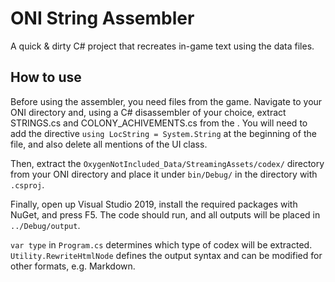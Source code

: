 # ONI String Assembler

A quick & dirty C# project that recreates in-game text using the data files.

## How to use

Before using the assembler, you need files from the game. Navigate to your ONI directory and, using a C# disassembler of your choice, extract STRINGS.cs and COLONY_ACHIVEMENTS.cs from the . You will need to add the directive `using LocString = System.String` at the beginning of the file, and also delete all mentions of the UI class.

Then, extract the `OxygenNotIncluded_Data/StreamingAssets/codex/` directory from your ONI directory and place it under `bin/Debug/` in the directory with `.csproj`.

Finally, open up Visual Studio 2019, install the required packages with NuGet, and press F5. The code should run, and all outputs will be placed in `../Debug/output`.

`var type` in `Program.cs` determines which type of codex will be extracted. `Utility.RewriteHtmlNode` defines the output syntax and can be modified for other formats, e.g. Markdown.
